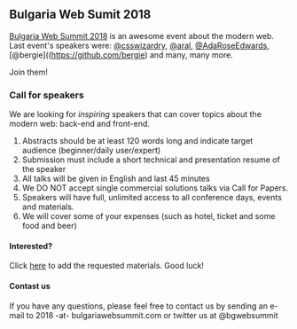 ## Bulgaria Web Sumit 2018

[Bulgaria Web Summit 2018](https://bulgariawebsummit.com) is an awesome event about the modern web. Last event's speakers were: [@csswizardry](https://github.com/csswizardry), [@aral](https://github.com/aral), [@AdaRoseEdwards](https://github.com/AdaRoseEdwards), [@bergie]((https://github.com/bergie) and many, many more.  


Join them!


### Call for speakers

We are looking for *inspiring* speakers that can cover topics about the modern web: back-end and front-end.

1. Abstracts should be at least 120 words long and indicate target audience (beginner/daily user/expert)
2. Submission must include a short technical and presentation resume of the speaker
3. All talks will be given in English and last 45 minutes
4. We DO NOT accept single commercial solutions talks via Call for Papers.
5. Speakers will have full, unlimited access to all conference days, events and materials.
6. We will cover some of your expenses (such as hotel, ticket and some food and beer)


#### Interested?
Click [here](https://github.com/BulgariaWebSummit/bulgariawebsummit.github.io/issues/new) to add the requested materials. 
Good luck!


#### Contast us
If you have any questions, please feel free to contact us by sending an e-mail to 2018 -at- bulgariawebsummit.com or twitter us at @bgwebsummit
